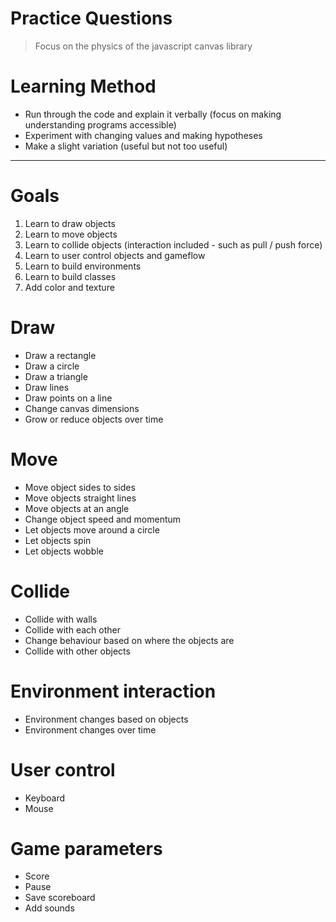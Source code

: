 # Practice Questions

> Focus on the physics of the javascript canvas library


# Learning Method
- Run through the code and explain it verbally (focus on making understanding programs accessible)
- Experiment with changing values and making hypotheses
- Make a slight variation (useful but not too useful)


---------------

# Goals
1. Learn to draw objects
2. Learn to move objects
3. Learn to collide objects (interaction included - such as pull / push force)
4. Learn to user control objects and gameflow
5. Learn to build environments
6. Learn to build classes
7. Add color and texture


# Draw
- Draw a rectangle
- Draw a circle
- Draw a triangle
- Draw lines
- Draw points on a line
- Change canvas dimensions
- Grow or reduce objects over time


# Move
- Move object sides to sides
- Move objects straight lines
- Move objects at an angle
- Change object speed and momentum
- Let objects move around a circle
- Let objects spin
- Let objects wobble



# Collide
- Collide with walls
- Collide with each other
- Change behaviour based on where the objects are
- Collide with other objects


# Environment interaction
- Environment changes based on objects
- Environment changes over time


# User control
- Keyboard
- Mouse

# Game parameters
- Score
- Pause
- Save scoreboard
- Add sounds